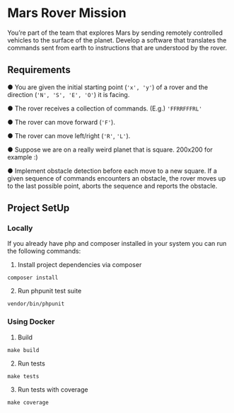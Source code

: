 # Mars Rover Mission
You’re part of the team that explores Mars by sending remotely controlled vehicles to the surface
of the planet. Develop a software that translates the commands sent from earth to instructions
that are understood by the rover.

## Requirements
● You are given the initial starting point (`'x', 'y'`) of a rover and the direction (`'N', 'S', 'E', 'O'`)
it is facing.

● The rover receives a collection of commands. (E.g.) `'FFRRFFFRL'`

● The rover can move forward (`'F'`).

● The rover can move left/right (`'R'`, `'L'`).

● Suppose we are on a really weird planet that is square. 200x200 for example :)

● Implement obstacle detection before each move to a new square. If a given
sequence of commands encounters an obstacle, the rover moves up to the last
possible point, aborts the sequence and reports the obstacle.

## Project SetUp
### Locally
If you already have php and composer installed in your system you can run the following commands:

1. Install project dependencies via composer
````
composer install 
````
2. Run phpunit test suite
````
vendor/bin/phpunit 
````
### Using Docker
1. Build
````
make build
````
2. Run tests
````
make tests
````
3. Run tests with coverage
````
make coverage
````